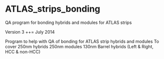 ATLAS_strips_bonding
====================

QA program for bonding hybrids and modules for ATLAS strips


Version 3 ++= July 2014


Program to help with QA of bonding for ATLAS strip hybrids and modules
To cover
250nm hybrids
250nm modules
130nm Barrel hybrids (Left & Right, HCC & non-HCC)
